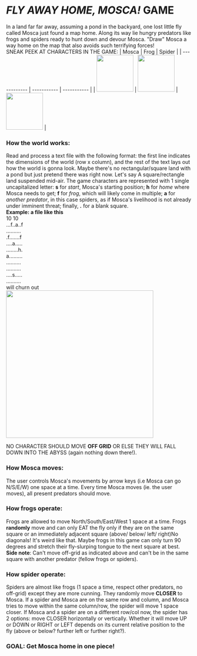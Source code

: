 # _FLY AWAY HOME, MOSCA!_ GAME

In a land far far away, assuming a pond in the backyard, one lost little fly called Mosca just found a map home. Along its way lie hungry predators like frogs and spiders ready to hunt down and devour Mosca. "Draw" Mosca a way home on the map that also avoids such terrifying forces!
<br> SNEAK PEEK AT CHARACTERS IN THE GAME:
| Mosca        | Frog        | Spider      |
| ------------ | ----------- | ----------- | 
| <img src="Moscathefly.png" width="100" height="100" />    | <img src="frog.png" width="100" height="100" />   |<img src="spider.png" width="100" height="100" /> |


### How the world works:
Read and process a text file with the following format: the first line indicates the dimensions of the world (row x column), and the rest of the text lays out how the world is gonna look. Maybe there's no rectangular/square land with a pond but just pretend there was right now. Let's say A square/rectangle land suspended mid-air. The game characters are represented with 1 single uncapitalized letter: **s** for *start*, Mosca's starting position; **h** for *home* where Mosca needs to get; **f** for *frog*, which will likely come in multiple; **a** for *another predator*, in this case spiders, as if Mosca's livelihood is not already under imminent threat; finally, **.** for a blank square.
<br>**Example: a file like this**
<br>10 10 
<br>...f..a..f
<br>..........
<br>.f.......f
<br>....a.....
<br>........h.
<br>a.........
<br>..........
<br>..........
<br>....s.....
<br>..........
<br>will churn out 
<br><img src="example.png" width="400" height="400" />

NO CHARACTER SHOULD MOVE **OFF GRID** OR ELSE THEY WILL FALL DOWN INTO THE ABYSS (again nothing down there!).

### How Mosca moves:
The user controls Mosca's movements by arrow keys (i.e Mosca can go N/S/E/W) one space at a time. Every time Mosca moves (ie. the user moves), all present predators should move.

### How frogs operate:
Frogs are allowed to move North/South/East/West 1 space at a time. Frogs **randomly** move and can only EAT the fly only if they are
on the same square or an immediately adjacent square (above/ below/ left/ right)No diagonals! It's weird like that. Maybe frogs in this game can only turn 90 degrees and stretch their fly-slurping tongue to the next square at best. <br> **Side note**: Can't move off-grid as indicated above and can't be in the same square with another predator (fellow frogs or spiders).

### How spider operate:
Spiders are almost like frogs (1 space a time, respect other predators, no off-grid) except they are more cunning. They randomly move **CLOSER** to Mosca. If a spider and Mosca are on the same row and column, and Mosca tries to move within the same column/row, the spider will move 1 space closer. If Mosca and a spider are on a different row/col now, the spider has 2 options: move CLOSER horizontally or vertically. Whether it will move UP or DOWN or RIGHT or LEFT depends on its current relative position to the fly (above or below? further left or further right?).

### GOAL: Get Mosca home in one piece!